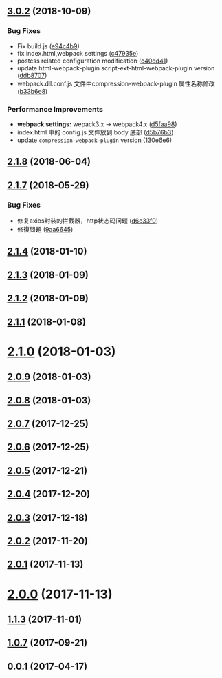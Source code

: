 <a name="3.0.2"></a>
## [3.0.2](https://github.com/cloud-templates/vue-template/compare/v2.1.8...v3.0.2) (2018-10-09)


### Bug Fixes

* Fix build.js ([e94c4b9](https://github.com/cloud-templates/vue-template/commit/e94c4b9))
* fix index.html,webpack settings ([c47935e](https://github.com/cloud-templates/vue-template/commit/c47935e))
* postcss related configuration modification ([c40dd41](https://github.com/cloud-templates/vue-template/commit/c40dd41))
* update html-webpack-plugin script-ext-html-webpack-plugin version ([ddb8707](https://github.com/cloud-templates/vue-template/commit/ddb8707))
* webpack.dll.conf.js 文件中compression-webpack-plugin 属性名称修改 ([b33b6e8](https://github.com/cloud-templates/vue-template/commit/b33b6e8))


### Performance Improvements

* **webpack settings:** wepack3.x -> webpack4.x ([d5faa98](https://github.com/cloud-templates/vue-template/commit/d5faa98))
* index.html 中的 config.js 文件放到 body 底部 ([d5b76b3](https://github.com/cloud-templates/vue-template/commit/d5b76b3))
* update `compression-webpack-plugin` version ([130e6e6](https://github.com/cloud-templates/vue-template/commit/130e6e6))



<a name="2.1.8"></a>
## [2.1.8](https://github.com/cloud-templates/vue-template/compare/v2.1.7...v2.1.8) (2018-06-04)



<a name="2.1.7"></a>
## [2.1.7](https://github.com/cloud-templates/vue-template/compare/v2.1.4...v2.1.7) (2018-05-29)


### Bug Fixes

* 修复axios封装的拦截器，http状态码问题 ([d6c33f0](https://github.com/cloud-templates/vue-template/commit/d6c33f0))
* 修復問題 ([9aa6645](https://github.com/cloud-templates/vue-template/commit/9aa6645))



<a name="2.1.4"></a>
## [2.1.4](https://github.com/cloud-templates/vue-template/compare/v2.1.3...v2.1.4) (2018-01-10)



<a name="2.1.3"></a>
## [2.1.3](https://github.com/cloud-templates/vue-template/compare/v2.1.2...v2.1.3) (2018-01-09)



<a name="2.1.2"></a>
## [2.1.2](https://github.com/cloud-templates/vue-template/compare/v2.1.1...v2.1.2) (2018-01-09)



<a name="2.1.1"></a>
## [2.1.1](https://github.com/cloud-templates/vue-template/compare/v2.1.0...v2.1.1) (2018-01-08)



<a name="2.1.0"></a>
# [2.1.0](https://github.com/cloud-templates/vue-template/compare/v2.0.9...v2.1.0) (2018-01-03)



<a name="2.0.9"></a>
## [2.0.9](https://github.com/cloud-templates/vue-template/compare/v2.0.8...v2.0.9) (2018-01-03)



<a name="2.0.8"></a>
## [2.0.8](https://github.com/cloud-templates/vue-template/compare/v2.0.7...v2.0.8) (2018-01-03)



<a name="2.0.7"></a>
## [2.0.7](https://github.com/cloud-templates/vue-template/compare/v2.0.6...v2.0.7) (2017-12-25)



<a name="2.0.6"></a>
## [2.0.6](https://github.com/cloud-templates/vue-template/compare/v2.0.5...v2.0.6) (2017-12-25)



<a name="2.0.5"></a>
## [2.0.5](https://github.com/cloud-templates/vue-template/compare/v2.0.4...v2.0.5) (2017-12-21)



<a name="2.0.4"></a>
## [2.0.4](https://github.com/cloud-templates/vue-template/compare/v2.0.3...v2.0.4) (2017-12-20)



<a name="2.0.3"></a>
## [2.0.3](https://github.com/cloud-templates/vue-template/compare/v2.0.2...v2.0.3) (2017-12-18)



<a name="2.0.2"></a>
## [2.0.2](https://github.com/cloud-templates/vue-template/compare/v2.0.1...v2.0.2) (2017-11-20)



<a name="2.0.1"></a>
## [2.0.1](https://github.com/cloud-templates/vue-template/compare/v2.0.0...v2.0.1) (2017-11-13)



<a name="2.0.0"></a>
# [2.0.0](https://github.com/cloud-templates/vue-template/compare/v1.1.4...v2.0.0) (2017-11-13)



<a name="1.1.3"></a>
## [1.1.3](https://github.com/cloud-templates/vue-template/compare/v1.0.7...v1.1.3) (2017-11-01)



<a name="1.0.7"></a>
## [1.0.7](https://github.com/cloud-templates/vue-template/compare/v0.1.4...v1.0.7) (2017-09-21)



<a name="0.0.1"></a>
## 0.0.1 (2017-04-17)



